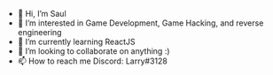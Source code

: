 - 👋 Hi, I’m Saul
- 👀 I’m interested in Game Development, Game Hacking, and reverse engineering
- 🌱 I’m currently learning ReactJS
- 💞️ I’m looking to collaborate on anything :)
- 📫 How to reach me Discord: Larry#3128

<!---
sdugan05/sdugan05 is a ✨ special ✨ repository because its `README.md` (this file) appears on your GitHub profile.
You can click the Preview link to take a look at your changes.
--->
